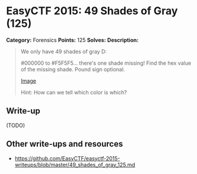 # EasyCTF 2015: 49 Shades of Gray (125)

**Category:** Forensics
**Points:** 125
**Solves:** 
**Description:**

> We only have 49 shades of gray D:
> 
> 
> \#000000 to \#F5F5F5... there's one shade missing! Find the hex value of the missing shade. Pound sign optional.
> 
> 
> [Image](https://github.com/EasyCTF/easyctf-2015-writeups/files/shades.png)
> 
> 
> Hint: How can we tell which color is which?


## Write-up

(TODO)

## Other write-ups and resources

* <https://github.com/EasyCTF/easyctf-2015-writeups/blob/master/49_shades_of_gray_125.md>
